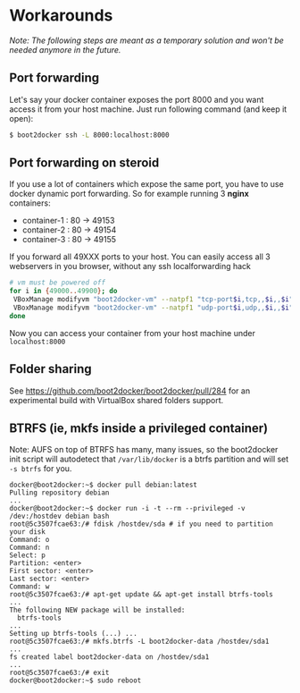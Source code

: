 Workarounds
===========

*Note: The following steps are meant as a temporary solution and won't be needed anymore in the future.*

## Port forwarding

Let's say your docker container exposes the port 8000 and you want access it from your host machine. Just run following command (and keep it open):

```sh
$ boot2docker ssh -L 8000:localhost:8000
```
## Port forwarding on steroid

If you use a lot of containers which expose the same port, you have to use docker dynamic port forwarding.
So for example running 3 **nginx** containers:

 - container-1 : 80 -> 49153
 - container-2 : 80 -> 49154
 - container-3 : 80 -> 49155

If you forward all 49XXX ports to your host. You can easily access all 3 webservers in you browser, without
any ssh localforwarding hack

``` sh
# vm must be powered off
for i in {49000..49900}; do
 VBoxManage modifyvm "boot2docker-vm" --natpf1 "tcp-port$i,tcp,,$i,,$i";
 VBoxManage modifyvm "boot2docker-vm" --natpf1 "udp-port$i,udp,,$i,,$i";
done
```

Now you can access your container from your host machine under `localhost:8000`


## Folder sharing

See https://github.com/boot2docker/boot2docker/pull/284 for an experimental build with VirtualBox shared folders support.

## BTRFS (ie, mkfs inside a privileged container)

Note: AUFS on top of BTRFS has many, many issues, so the boot2docker init script
will autodetect that `/var/lib/docker` is a btrfs partition and will set `-s btrfs`
for you.

```console
docker@boot2docker:~$ docker pull debian:latest
Pulling repository debian
...
docker@boot2docker:~$ docker run -i -t --rm --privileged -v /dev:/hostdev debian bash
root@5c3507fcae63:/# fdisk /hostdev/sda # if you need to partition your disk
Command: o
Command: n
Select: p
Partition: <enter>
First sector: <enter>
Last sector: <enter>
Command: w
root@5c3507fcae63:/# apt-get update && apt-get install btrfs-tools
...
The following NEW package will be installed:
  btrfs-tools
...
Setting up btrfs-tools (...) ...
root@5c3507fcae63:/# mkfs.btrfs -L boot2docker-data /hostdev/sda1
...
fs created label boot2docker-data on /hostdev/sda1
...
root@5c3507fcae63:/# exit
docker@boot2docker:~$ sudo reboot
```
